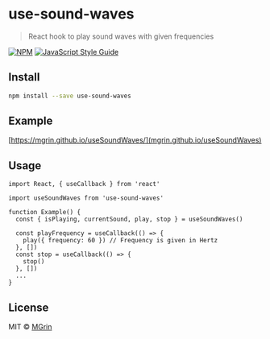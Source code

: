# use-sound-waves

> React hook to play sound waves with given frequencies

[![NPM](https://img.shields.io/npm/v/use-sound-waves.svg)](https://www.npmjs.com/package/use-sound-waves) [![JavaScript Style Guide](https://img.shields.io/badge/code_style-standard-brightgreen.svg)](https://standardjs.com)

## Install

```bash
npm install --save use-sound-waves
```

## Example

[https://mgrin.github.io/useSoundWaves/](mgrin.github.io/useSoundWaves)

## Usage

```tsx
import React, { useCallback } from 'react'

import useSoundWaves from 'use-sound-waves'

function Example() {
  const { isPlaying, currentSound, play, stop } = useSoundWaves()

  const playFrequency = useCallback(() => {
    play({ frequency: 60 }) // Frequency is given in Hertz
  }, [])
  const stop = useCallback(() => {
    stop()
  }, [])
  ...
}
```

## License

MIT © [MGrin](https://github.com/MGrin)
